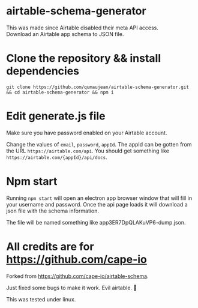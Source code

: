 # airtable-schema-generator

This was made since Airtable disabled their meta API access.  
Download an Airtable app schema to JSON file.  

# Clone the repository && install dependencies

`git clone https://github.com/qumaujean/airtable-schema-generator.git && cd airtable-schema-generator && npm i`  

# Edit generate.js file

Make sure you have password enabled on your Airtable account.  

Change the values of `email`, `password`, `appId`. The appId can be gotten from the URL `https://airtable.com/api`. You should get something like `https://airtable.com/{appId}/api/docs`.  

# Npm start

Running `npm start` will open an electron app browser window that will fill in your username and password. Once the api page loads it will download a json file with the schema information. 

The file will be named something like app3ER7DpQLAKuVP6-dump.json.

# All credits are for https://github.com/cape-io

Forked from https://github.com/cape-io/airtable-schema.

Just fixed some bugs to make it work. Evil airtable. 👿

This was tested under linux.
